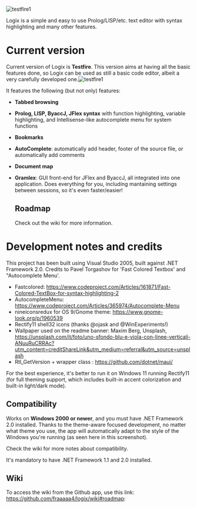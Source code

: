 
![testfire1](https://github.com/fraaaaa4/logix/assets/87281326/2f8e67ec-76cd-4c54-a39d-20ea1e7a6bf0)

Logix is a simple and easy to use Prolog/LISP/etc. text editor with syntax highlighting and many other features.

# Current version
Current version of Logix is **Testfire**. This version aims at having all the basic features done, so Logix can be used as still a basic code editor, albeit a very carefully developed one.![testfire1](https://github.com/fraaaaa4/logix/assets/87281326/a0fe45b0-b595-417d-ae3f-73de637a9c97)


It features the following (but not only) features:
- **Tabbed browsing**
- **Prolog, LISP, ByaccJ, JFlex syntax** with function highlighting, variable highlighting, and Intellisense-like autocomplete menu for system functions
- **Bookmarks**
- **AutoComplete**: automatically add header, footer of the source file, or automatically add comments
- **Document map**
- **Gramlex**: GUI front-end for JFlex and ByaccJ, all integrated into one application. Does everything for you, including mantaining settings between sessions, so it's even faster/easier!

  ## Roadmap
  Check out the wiki for more information.

 # Development notes and credits
 This project has been built using Visual Studio 2005, built against .NET Framework 2.0. Credits to Pavel Torgashov for 'Fast Colored Textbox' and "Autocomplete Menu'.
 - Fastcolored: https://www.codeproject.com/Articles/161871/Fast-Colored-TextBox-for-syntax-highlighting-2
 - AutocompleteMenu: https://www.codeproject.com/Articles/365974/Autocomplete-Menu
 - nineiconsredux for OS 9/Gnome theme: https://www.gnome-look.org/p/1960539
 - Rectify11 shell32 icons (thanks @ojask and @WinExperiments!)
 - Wallpaper used on the readme banner: Maxim Berg, Unsplash, https://unsplash.com/it/foto/uno-sfondo-blu-e-viola-con-linee-verticali-ANuuRuCRRAc?utm_content=creditShareLink&utm_medium=referral&utm_source=unsplash
 - Rtl_GetVersion + wrapper class : https://github.com/dotnet/maui/

For the best experience, it's better to run it on Windows 11 running Rectify11 (for full theming support, which includes built-in accent colorization and built-in light/dark mode).

## Compatibility
Works on **Windows 2000 or newer**, and you must have .NET Framework 2.0 installed. Thanks to the theme-aware focused development, no matter what theme you use, the app will automatically adapt to the style of the Windows you're running (as seen here in this screenshot).

Check the wiki for more notes about compatibility.

It's mandatory to have .NET Framework 1.1 and 2.0 installed.

## Wiki
To access the wiki from the Github app, use this link: https://github.com/fraaaaa4/logix/wiki#roadmap: 
